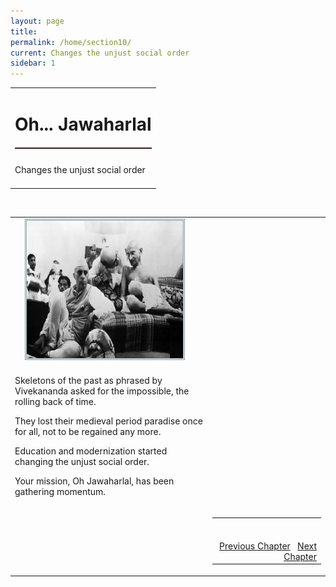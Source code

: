 ```yaml
---
layout: page
title: 
permalink: /home/section10/
current: Changes the unjust social order
sidebar: 1
---
```

<table width="100%" cellspacing="0" cellpadding="0" border="0">
<tbody>
<tr>
<td colspan="2">
<h1 align="center">Oh... Jawaharlal</h1>
<hr width="100%" style="margin-top: 20px;margin-bottom: 20px;border: 0;border-top: 1px solid #930000;">
</td>
</tr>
<td align="left">
Changes the unjust social order<br><br>
</td>
</tbody></table>
<table width="100%">
<tbody><tr><td>
<div id="authorpicbox">
    <img src="/nehru/10.png" width="250" height="220" class="authorPicLeft"></div>
</tr>
</td><td>
<div class="normal-text">
<p>
Skeletons of the past
as phrased by Vivekananda
asked for the impossible,
the rolling back of time.
</p>
<p>
They lost their medieval period paradise
once for all,
not to be regained any more.
</p>
<p>
Education and modernization
started changing
the unjust social order.
</p>
<p>
Your mission,
Oh Jawaharlal,
has been
gathering momentum.
</p>
</td>
<br>
<tr>
<td width="125">&nbsp;</td>
<td>
<table width="100%">
<tbody><tr>
<td align="right">
<br>
<br>
<a class="btn btn-default" href="/home/section9" role="button">Previous Chapter</a> &nbsp; <a class="btn btn-default" href="/home/section11" role="button">Next Chapter</a>
</td>
</tr>
</tbody></table>
</td>
</tr>
</tbody>
</table>
<style type="text/css">
#authorpicbox {
line-height: 10px;
color: #666;
text-align: right;
float: left;
width: 272px;
margin-right: 30px;
margin-bottom: 5px;
letter-spacing: 0em;
}
.authorPicLeft {
border: 3px double #86959C;
}
</style>